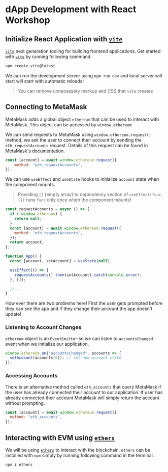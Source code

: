 # dApp Development with React Workshop

## Initialize React Application with [`vite`][vite]

[`vite`][vite] next generation tooling for building frontend applications. Get started with [`vite`][vite] by running following command.
```bash
npm create vite@latest
```
We can run the development server using `npm run dev` and local server will start will start with automatic reloads!

> You can remove unnecessary markup and CSS that `vite` creates

## Connecting to MetaMask

MetaMask adds a global object `ethereum` that can be used to interact with MetaMask. This object can be accessed by `window.ethereum`.

We can send requests to MetaMask using `window.ethereum.request()` method, we ask the user to connect their account by sending the `eth_requestAccounts` request. Details of this request can be found in [MetaMask's documentation](https://docs.metamask.io/guide/rpc-api.html#eth-requestaccounts).

```js
const [account] = await window.ethereum.request({
    method: "eth_requestAccounts",
});
```

We can use `useEffect` and `useState` hooks to initialize `account` state when the component mounts.

> Providing `[]` (empty array) to dependency section of `useEffect(func, [])`
> runs `func` only once when the component mounts!

```js
const requestAccounts = async () => {
  if (!window.ethereum) {
    return null;
  }
  const [account] = await window.ethereum.request({
    method: "eth_requestAccounts",
  });
  return account;
};

function App() {
  const [account, setAccount] = useState(null);

  useEffect(() => {
    requestAccounts().then(setAccount).catch(console.error);
  }, []);

  //...
}
```

How ever there are two problems here! First the user gets prompted before they can see the app and if they change their account the app doesn't update!

### Listening to Account Changes

`ethereum` object is an `EventEmitter` so we can listen to `accountsChanged` event when we initialize our application.

```js
window.ethereum.on("accountsChanged", accounts => {
  setAccount(accounts[0]); // set new account state
});
```

### Accessing Accounts

There is an alternative method called `eth_accounts` that query MetaMask if the user has already connected their account to our application. If user has already connected their account MetaMask will simply return the account without prompting.

```js
const [account] = await window.ethereum.request({
  method: "eth_accounts",
});
```

## Interacting with EVM using [`ethers`][ethers]

We will be using [`ethers`][ethers] to interact with the blockchain. `ethers` can be installed with `npm` simply by running following command in the terminal.
```bash
npm i ethers
```


[vite]: https://vitejs.dev/
[ethers]: https://github.com/ethers-io/ethers.js
